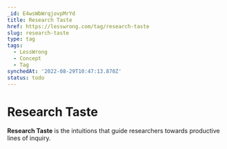 ```yaml
---
_id: E4wsWbWrqjovpMrYd
title: Research Taste
href: https://lesswrong.com/tag/research-taste
slug: research-taste
type: tag
tags:
  - LessWrong
  - Concept
  - Tag
synchedAt: '2022-08-29T10:47:13.870Z'
status: todo
---
```


# Research Taste

**Research Taste** is the intuitions that guide researchers towards productive lines of inquiry.
